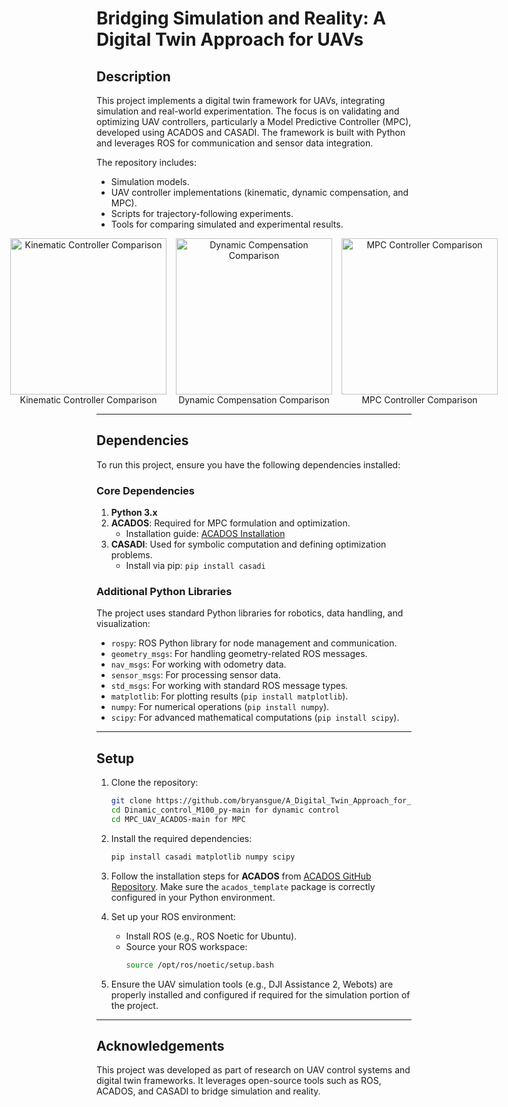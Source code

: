 # **Bridging Simulation and Reality: A Digital Twin Approach for UAVs**



## **Description**
This project implements a digital twin framework for UAVs, integrating simulation and real-world experimentation. The focus is on validating and optimizing UAV controllers, particularly a Model Predictive Controller (MPC), developed using ACADOS and CASADI. The framework is built with Python and leverages ROS for communication and sensor data integration.  

The repository includes:
- Simulation models.
- UAV controller implementations (kinematic, dynamic compensation, and MPC).
- Scripts for trajectory-following experiments.
- Tools for comparing simulated and experimental results.


<div style="display: flex; justify-content: center; align-items: center; gap: 15px;">

  <div style="text-align: center;">
    <img src="H_Comparacion_Kinetic.gif" alt="Kinematic Controller Comparison" width="250">
    <div>Kinematic Controller Comparison</div>
  </div>

  <div style="text-align: center;">
    <img src="H_Comparacion_Com_din.gif" alt="Dynamic Compensation Comparison" width="250">
    <div>Dynamic Compensation Comparison</div>
  </div>

  <div style="text-align: center;">
    <img src="H_Comparacion_MPC.gif" alt="MPC Controller Comparison" width="250">
    <div>MPC Controller Comparison</div>
  </div>

</div>

---

## **Dependencies**
To run this project, ensure you have the following dependencies installed:

### **Core Dependencies**
1. **Python 3.x**
2. **ACADOS**: Required for MPC formulation and optimization.
   - Installation guide: [ACADOS Installation](https://github.com/acados/acados)
3. **CASADI**: Used for symbolic computation and defining optimization problems.
   - Install via pip: `pip install casadi`

### **Additional Python Libraries**
The project uses standard Python libraries for robotics, data handling, and visualization:
- `rospy`: ROS Python library for node management and communication.
- `geometry_msgs`: For handling geometry-related ROS messages.
- `nav_msgs`: For working with odometry data.
- `sensor_msgs`: For processing sensor data.
- `std_msgs`: For working with standard ROS message types.
- `matplotlib`: For plotting results (`pip install matplotlib`).
- `numpy`: For numerical operations (`pip install numpy`).
- `scipy`: For advanced mathematical computations (`pip install scipy`).

---

## **Setup**
1. Clone the repository:
   ```bash
   git clone https://github.com/bryansgue/A_Digital_Twin_Approach_for_UAVs
   cd Dinamic_control_M100_py-main for dynamic control
   cd MPC_UAV_ACADOS-main for MPC
   ```

2. Install the required dependencies:
   ```bash
   pip install casadi matplotlib numpy scipy
   ```

3. Follow the installation steps for **ACADOS** from [ACADOS GitHub Repository](https://github.com/acados/acados). Make sure the `acados_template` package is correctly configured in your Python environment.

4. Set up your ROS environment:
   - Install ROS (e.g., ROS Noetic for Ubuntu).
   - Source your ROS workspace:
     ```bash
     source /opt/ros/noetic/setup.bash
     ```

5. Ensure the UAV simulation tools (e.g., DJI Assistance 2, Webots) are properly installed and configured if required for the simulation portion of the project.

---

## **Acknowledgements**
This project was developed as part of research on UAV control systems and digital twin frameworks. It leverages open-source tools such as ROS, ACADOS, and CASADI to bridge simulation and reality.

